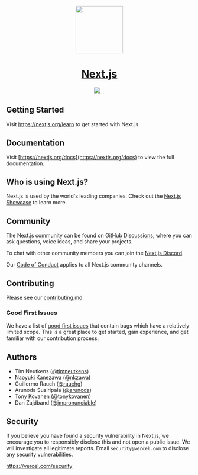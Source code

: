 <p align="center">
  <a href="https://nextjs.org">
    <picture>
      <source media="(prefers-color-scheme: dark)" srcset="https://assets.vercel.com/image/upload/v1662130559/nextjs/Icon_dark_background.png">
      <img src="https://assets.vercel.com/image/upload/v1662130559/nextjs/Icon_light_background.png" height="128">
    </picture>
    <h1 align="center">Next.js</h1>
  </a>
</p>

<p align="center">
  <a aria-label="Vercel logo" href="https://vercel.com">
    <img src="https://img.shields.io/badge/MADE%20BY%20Vercel-000000.svg?style=for-the-badge&logo=Vercel&labelColor=000">
  </a>
  <a aria-label="NPM version" href="https://www.npmjs.com/package/next">
    <img alt="" src="https://img.shields.io/npm/v/next.svg?style=for-the-badge&labelColor=000000">
  </a>
  <a aria-label="License" href="https://github.com/vercel/next.js/blob/canary/license.md">
    <img alt="" src="https://img.shields.io/npm/l/next.svg?style=for-the-badge&labelColor=000000">
  </a>
  <a aria-label="Join the community on GitHub" href="https://github.com/vercel/next.js/discussions">
    <img alt="" src="https://img.shields.io/badge/Join%20the%20community-blueviolet.svg?style=for-the-badge&logo=Next.js&labelColor=000000&logoWidth=20">
  </a>
</p>

## Getting Started

Visit <a aria-label="next.js learn" href="https://nextjs.org/learn">https://nextjs.org/learn</a> to get started with Next.js.

## Documentation

Visit [https://nextjs.org/docs](https://nextjs.org/docs) to view the full documentation.

## Who is using Next.js?

Next.js is used by the world's leading companies. Check out the [Next.js Showcase](https://nextjs.org/showcase) to learn more.

## Community

The Next.js community can be found on [GitHub Discussions](https://github.com/vercel/next.js/discussions), where you can ask questions, voice ideas, and share your projects.

To chat with other community members you can join the [Next.js Discord](https://nextjs.org/discord).

Our [Code of Conduct](https://github.com/vercel/next.js/blob/canary/CODE_OF_CONDUCT.md) applies to all Next.js community channels.

## Contributing

Please see our [contributing.md](/contributing.md).

### Good First Issues

We have a list of [good first issues](https://github.com/vercel/next.js/labels/good%20first%20issue) that contain bugs which have a relatively limited scope. This is a great place to get started, gain experience, and get familiar with our contribution process.

## Authors

- Tim Neutkens ([@timneutkens](https://twitter.com/timneutkens))
- Naoyuki Kanezawa ([@nkzawa](https://twitter.com/nkzawa))
- Guillermo Rauch ([@rauchg](https://twitter.com/rauchg))
- Arunoda Susiripala ([@arunoda](https://twitter.com/arunoda))
- Tony Kovanen ([@tonykovanen](https://twitter.com/tonykovanen))
- Dan Zajdband ([@impronunciable](https://twitter.com/impronunciable))

## Security

If you believe you have found a security vulnerability in Next.js, we encourage you to responsibly disclose this and not open a public issue. We will investigate all legitimate reports. Email `security@vercel.com` to disclose any security vulnerabilities.

https://vercel.com/security
